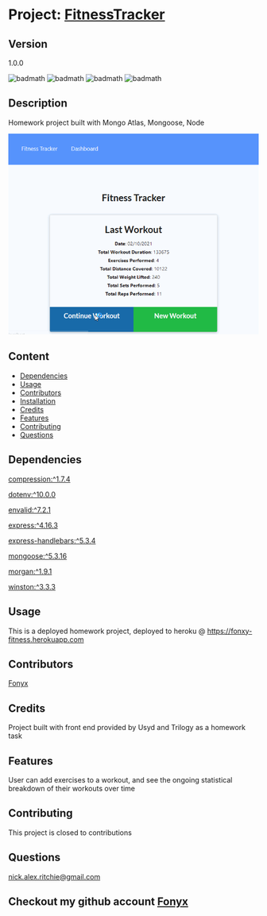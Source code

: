 # Project: [FitnessTracker](https://github.com/Fonyx/FitnessTracker)

## Version

1.0.0  

![badmath](https://img.shields.io/github/license/Fonyx/FitnessTracker)  ![badmath](https://img.shields.io/github/languages/count/Fonyx/FitnessTracker)  ![badmath](https://img.shields.io/github/commit-activity/m/Fonyx/FitnessTracker)  ![badmath](https://img.shields.io/github/contributors/Fonyx/FitnessTracker)  

## Description

Homework project built with Mongo Atlas, Mongoose, Node  

![Alt text](https://github.com/Fonyx/FitnessTracker/blob/main/assets/images/show.gif?raw=true "show capture gif")  

## Content 

- [Dependencies](#dependencies)
- [Usage](#usage)
- [Contributors](#contributors)
- [Installation](#installation)
- [Credits](#credits)
- [Features](#features)
- [Contributing](#contributing)
- [Questions](#questions)




## Dependencies  

[compression:^1.7.4](https://www.npmjs.com/package/compression)

[dotenv:^10.0.0](https://www.npmjs.com/package/dotenv)

[envalid:^7.2.1](https://www.npmjs.com/package/envalid)

[express:^4.16.3](https://www.npmjs.com/package/express)

[express-handlebars:^5.3.4](https://www.npmjs.com/package/express-handlebars)

[mongoose:^5.3.16](https://www.npmjs.com/package/mongoose)

[morgan:^1.9.1](https://www.npmjs.com/package/morgan)

[winston:^3.3.3](https://www.npmjs.com/package/winston)



## Usage

This is a deployed homework project, deployed to heroku @ https://fonxy-fitness.herokuapp.com     

## Contributors 

[Fonyx](https://github.com/Fonyx)

## Credits

Project built with front end provided by Usyd and Trilogy as a homework task    

## Features

User can add exercises to a workout, and see the ongoing statistical breakdown of their workouts over time    

## Contributing

This project is closed to contributions   

## Questions

nick.alex.ritchie@gmail.com  

## Checkout my github account [Fonyx](https://github.com/Fonyx)



